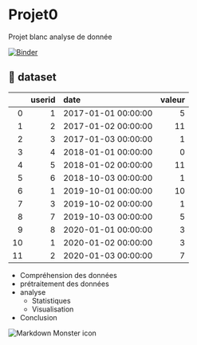 # Projet0
Projet blanc analyse de donnée


[![Binder](https://mybinder.org/badge_logo.svg)](https://mybinder.org/v2/gh/nevermind78/Project0/main?labpath=index.ipynb)


## :file_folder: dataset 

|    |   userid | date                |   valeur |
|---:|---------:|:--------------------|---------:|
|  0 |        1 | 2017-01-01 00:00:00 |        5 |
|  1 |        2 | 2017-01-02 00:00:00 |       11 |
|  2 |        3 | 2017-01-03 00:00:00 |        1 |
|  3 |        4 | 2018-01-01 00:00:00 |        0 |
|  4 |        5 | 2018-01-02 00:00:00 |       11 |
|  5 |        6 | 2018-10-03 00:00:00 |        1 |
|  6 |        1 | 2019-10-01 00:00:00 |       10 |
|  7 |        3 | 2019-10-02 00:00:00 |        1 |
|  8 |        7 | 2019-10-03 00:00:00 |        5 |
|  9 |        8 | 2020-01-01 00:00:00 |        3 |
| 10 |        1 | 2020-01-02 00:00:00 |        3 |
| 11 |        2 | 2020-01-03 00:00:00 |        7 |


* Compréhension des données
* prétraitement des données
* analyse
  * Statistiques
  * Visualisation
* Conclusion










<img src="https://seeklogo.com//images/P/pandas-logo-776F6D45BB-seeklogo.com.png"
     alt="Markdown Monster icon"
     style="float: left; margin-right: 10px;" />